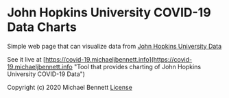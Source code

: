 John Hopkins University COVID-19 Data Charts 
=============================================

Simple web page that can visualize data from [John Hopkins University Data]("https://github.com/CSSEGISandData/COVID-19")

See it live at [https://covid-19.michaeljbennett.info](https://covid-19.michaeljbennett.info "Tool that provides charting of John Hopkins University COVID-19 Data") 

Copyright (c) 2020 Michael Bennett
[License](./license "GPL-3.0")
